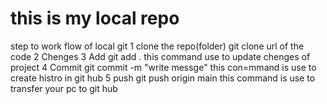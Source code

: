 # this is my local repo
 step to work flow of local git
 1     clone the repo(folder)
       git clone url of the code
 2     Chenges
 3     Add
       git add . this command use to update chenges of project
 4     Commit 
       git commit -m "write messge" this con=mmand is use to create histro in git hub
 5     push
       git push origin main  this command is use to transfer your pc to git hub

